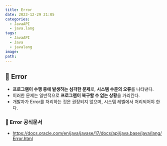 ```yaml
---
title: Error
date: 2023-12-29 21:05
categories:
  - JavaAPI
  - java.lang
tags:
  - JavaAPI
  - Java
  - javalang
image: 
path:
---
```


## 🌈 Error
+ **프로그램이 수행 중에 발생하는 심각한 문제**로, **시스템 수준의 오류**를 나타낸다.
+ 이러한 문제는 일반적으로 **프로그램이 복구할 수 없는 상황**을 가리킨다.
+ 개발자가 Error를 처리하는 것은 권장되지 않으며, 시스템 레벨에서 처리되어야 한다.

### 📌 Error 공식문서
+ https://docs.oracle.com/en/java/javase/17/docs/api/java.base/java/lang/Error.html